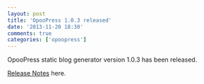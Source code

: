 ```yaml
---
layout: post
title: 'OpooPress 1.0.3 released'
date: '2013-11-20 18:30'
comments: true
categories: ['opoopress']
---
```


OpooPress static blog generator version 1.0.3 has been released.


[Release Notes](/en/download/#release-notes-v1.0.3) here.
